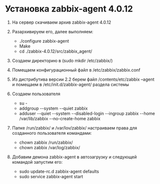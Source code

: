 # Установка zabbix-agent 4.0.12
1. На сервер скачиваем архив zabbix-agent 4.0.12
2. Разархивируем его, далее выполняем:

	* ./configure zabbix-agent
	* Make
	* cd ./zabbix-4.0.12/src/zabbix_agent/

3. Создаем директорию в (sudo mkdir /etc/zabbix/)
4. Помещаем конфигурационный файл в /etc/zabbix/zabbix.conf
5. Из дистрибутива версии 2.2 берем файл /contents/etc/zabbix –agent и помещаем в /etc/init.d/zabbix-agent/ раздела системы
6. Создаем пользователя
	
    * su -
	* addgroup --system --quiet zabbix
	* adduser --quiet --system --disabled-login --ingroup zabbix --home /var/lib/zabbix --no-create-home zabbix
	
7. Папке /run/zabbix/ и /var/lov/zabbix/ настраиваем права для созданного пользователя командами:

	* chown zabbix /run/zabbix/
	* chown zabbix /var/log/zabbix/

8. Добавим демона zabbix-agent в автозагрузку и следующей командой запустим его:

	* sudo update-rc.d zabbix-agent defaults
	* sudo service zabbix-agent start

